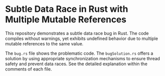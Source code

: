 # Subtle Data Race in Rust with Multiple Mutable References

This repository demonstrates a subtle data race bug in Rust.  The code compiles without warnings, yet exhibits undefined behavior due to multiple mutable references to the same value.

The `bug.rs` file shows the problematic code. The `bugSolution.rs` offers a solution by using appropriate synchronization mechanisms to ensure thread safety and prevent data races.  See the detailed explanation within the comments of each file.